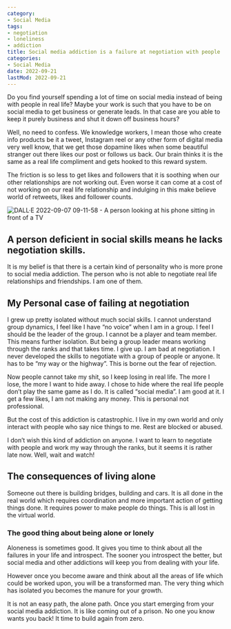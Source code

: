 ```yaml
---
category:
- Social Media
tags:
- negotiation
- loneliness
- addiction
title: Social media addiction is a failure at negotiation with people
categories:
- Social Media
date: 2022-09-21
lastMod: 2022-09-21
---
```

Do you find yourself spending a lot of time on social media instead of being with people in real life? Maybe your work is such that you have to be on social media to get business or generate leads. In that case are you able to keep it purely business and shut it down off business hours?

Well, no need to confess. We knowledge workers, I mean those who create info products be it a tweet, Instagram reel or any other form of digital media very well know, that we get those dopamine likes when some beautiful stranger out there likes our post or follows us back. Our brain thinks it is the same as a real life compliment and gets hooked to this reward system.

The friction is so less to get likes and followers that it is soothing when our other relationships are not working out. Even worse it can come at a cost of not working on our real life relationship and indulging in this make believe world of retweets, likes and follower counts.

![DALL·E 2022-09-07 09-11-58 - A person looking at his phone sitting in front of a TV](https://mataroa.blog/images/37703bef.png)

## A person deficient in social skills means he lacks negotiation skills.

It is my belief is that there is a certain kind of personality who is more prone to social media addiction. The person who is not able to negotiate real life relationships and friendships. I am one of them.

## My Personal case of failing at negotiation

I grew up pretty isolated without much social skills. I cannot understand group dynamics, I feel like I have “no voice” when I am in a group. I feel I should be the leader of the group. I cannot be a player and team member. This means further isolation. But being a group leader means working through the ranks and that takes time. I give up. I am bad at negotiation. I never developed the skills to negotiate with a group of people or anyone. It has to be “my way or the highway”. This is borne out the fear of rejection.

Now people cannot take my shit, so I keep losing in real life. The more I lose, the more I want to hide away. I chose to hide where the real life people don’t play the same game as I do. It is called “social media”. I am good at it. I get a few likes, I am not making any money. This is personal not professional.

But the cost of this addiction is catastrophic. I live in my own world and only interact with people who say nice things to me. Rest are blocked or abused.

I don’t wish this kind of addiction on anyone. I want to learn to negotiate with people and work my way through the ranks, but it seems it is rather late now. Well, wait and watch!

## The consequences of living alone

Someone out there is building bridges, building and cars. It is all done in the real world which requires coordination and more important action of getting things done. It requires power to make people do things. This is all lost in the virtual world.

### The good thing about being alone or lonely

Aloneness is sometimes good. It gives you time to think about all the failures in your life and introspect. The sooner you introspect the better, but social media and other addictions will keep you from dealing with your life.

However once you become aware and think about all the areas of life which could be worked upon, you will be a transformed man. The very thing which has isolated you becomes the manure for your growth.

It is not an easy path, the alone path. Once you start emerging from your social media addiction. It is like coming out of a prison. No one you know wants you back! It time to build again from zero.

